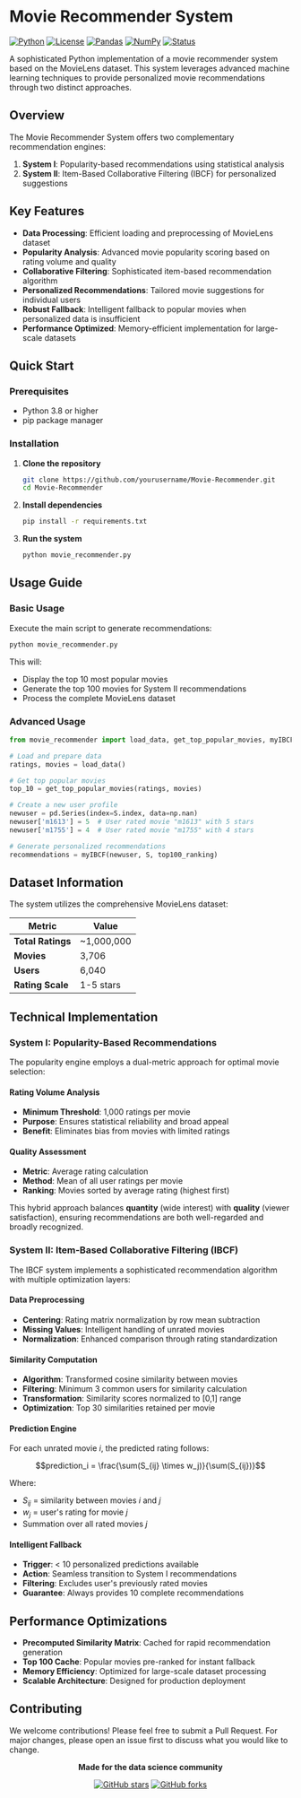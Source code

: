 # Movie Recommender System

[![Python](https://img.shields.io/badge/Python-3.8+-blue.svg)](https://www.python.org/downloads/)
[![License](https://img.shields.io/badge/License-MIT-green.svg)](LICENSE)
[![Pandas](https://img.shields.io/badge/Pandas-1.5+-orange.svg)](https://pandas.pydata.org/)
[![NumPy](https://img.shields.io/badge/NumPy-1.21+-red.svg)](https://numpy.org/)
[![Status](https://img.shields.io/badge/Status-Production%20Ready-brightgreen.svg)](https://github.com/yourusername/Movie-Recommender)

A sophisticated Python implementation of a movie recommender system based on the MovieLens dataset. This system leverages advanced machine learning techniques to provide personalized movie recommendations through two distinct approaches.

## Overview

The Movie Recommender System offers two complementary recommendation engines:

1. **System I**: Popularity-based recommendations using statistical analysis
2. **System II**: Item-Based Collaborative Filtering (IBCF) for personalized suggestions

## Key Features

- **Data Processing**: Efficient loading and preprocessing of MovieLens dataset
- **Popularity Analysis**: Advanced movie popularity scoring based on rating volume and quality
- **Collaborative Filtering**: Sophisticated item-based recommendation algorithm
- **Personalized Recommendations**: Tailored movie suggestions for individual users
- **Robust Fallback**: Intelligent fallback to popular movies when personalized data is insufficient
- **Performance Optimized**: Memory-efficient implementation for large-scale datasets

## Quick Start

### Prerequisites

- Python 3.8 or higher
- pip package manager

### Installation

1. **Clone the repository**
   ```bash
   git clone https://github.com/yourusername/Movie-Recommender.git
   cd Movie-Recommender
   ```

2. **Install dependencies**
   ```bash
   pip install -r requirements.txt
   ```

3. **Run the system**
   ```bash
   python movie_recommender.py
   ```

## Usage Guide

### Basic Usage

Execute the main script to generate recommendations:

```bash
python movie_recommender.py
```

This will:
- Display the top 10 most popular movies
- Generate the top 100 movies for System II recommendations
- Process the complete MovieLens dataset

### Advanced Usage

```python
from movie_recommender import load_data, get_top_popular_movies, myIBCF

# Load and prepare data
ratings, movies = load_data()

# Get top popular movies
top_10 = get_top_popular_movies(ratings, movies)

# Create a new user profile
newuser = pd.Series(index=S.index, data=np.nan)
newuser['m1613'] = 5  # User rated movie "m1613" with 5 stars
newuser['m1755'] = 4  # User rated movie "m1755" with 4 stars

# Generate personalized recommendations
recommendations = myIBCF(newuser, S, top100_ranking)
```

## Dataset Information

The system utilizes the comprehensive MovieLens dataset:

| Metric | Value |
|--------|-------|
| **Total Ratings** | ~1,000,000 |
| **Movies** | 3,706 |
| **Users** | 6,040 |
| **Rating Scale** | 1-5 stars |

## Technical Implementation

### System I: Popularity-Based Recommendations

The popularity engine employs a dual-metric approach for optimal movie selection:

#### Rating Volume Analysis
- **Minimum Threshold**: 1,000 ratings per movie
- **Purpose**: Ensures statistical reliability and broad appeal
- **Benefit**: Eliminates bias from movies with limited ratings

#### Quality Assessment
- **Metric**: Average rating calculation
- **Method**: Mean of all user ratings per movie
- **Ranking**: Movies sorted by average rating (highest first)

This hybrid approach balances **quantity** (wide interest) with **quality** (viewer satisfaction), ensuring recommendations are both well-regarded and broadly recognized.

### System II: Item-Based Collaborative Filtering (IBCF)

The IBCF system implements a sophisticated recommendation algorithm with multiple optimization layers:

#### Data Preprocessing
- **Centering**: Rating matrix normalization by row mean subtraction
- **Missing Values**: Intelligent handling of unrated movies
- **Normalization**: Enhanced comparison through rating standardization

#### Similarity Computation
- **Algorithm**: Transformed cosine similarity between movies
- **Filtering**: Minimum 3 common users for similarity calculation
- **Transformation**: Similarity scores normalized to [0,1] range
- **Optimization**: Top 30 similarities retained per movie

#### Prediction Engine
For each unrated movie *i*, the predicted rating follows:

$$prediction_i = \frac{\sum(S_{ij} \times w_j)}{\sum(S_{ij})}$$

Where:
- $S_{ij}$ = similarity between movies *i* and *j*
- $w_j$ = user's rating for movie *j*
- Summation over all rated movies *j*

#### Intelligent Fallback
- **Trigger**: < 10 personalized predictions available
- **Action**: Seamless transition to System I recommendations
- **Filtering**: Excludes user's previously rated movies
- **Guarantee**: Always provides 10 complete recommendations

## Performance Optimizations

- **Precomputed Similarity Matrix**: Cached for rapid recommendation generation
- **Top 100 Cache**: Popular movies pre-ranked for instant fallback
- **Memory Efficiency**: Optimized for large-scale dataset processing
- **Scalable Architecture**: Designed for production deployment

## Contributing

We welcome contributions! Please feel free to submit a Pull Request. For major changes, please open an issue first to discuss what you would like to change.

<div align="center">

**Made for the data science community**

[![GitHub stars](https://img.shields.io/github/stars/darinz/Movie-Recommender?style=social)](https://github.com/yourusername/Movie-Recommender)
[![GitHub forks](https://img.shields.io/github/forks/darinz/Movie-Recommender?style=social)](https://github.com/yourusername/Movie-Recommender)

</div> 